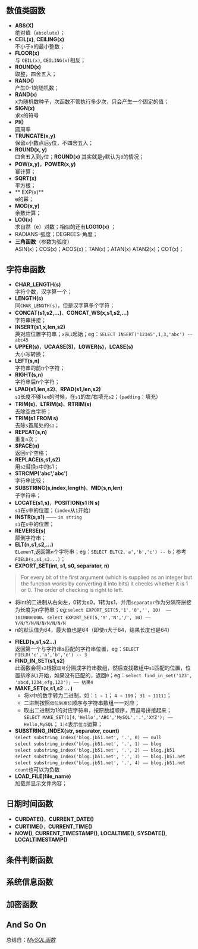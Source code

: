 ## 数值类函数
* **ABS(X)**   
绝对值（`absolute`）；
* **CEIL(x)**, **CEILING(x)**  
不小于x的最小整数；
* **FLOOR(x)**  
与 `CEIL(x)`, `CEILING(x)`相反；
* **ROUND(x)**  
取整，四舍五入；
* **RAND()**  
产生0-1的随机数；
* **RAND(x)**  
x为随机数种子，次函数不管执行多少次，只会产生一个固定的值；
* **SIGN(x)**  
求x的符号
* **PI()**  
圆周率
* **TRUNCATE(x,y)**  
保留`x`小数点后`y`位，不四舍五入；
* **ROUND(x, y)**  
四舍五入到`y`位；**ROUND(x)** 其实就是`y`默认为`0`的情况；
* **POW(x,y)**，**POWER(x,y)**  
幂计算；
* **SQRT(x)**  
平方根；
* ** EXP(x)**  
e的幂；
* **MOD(x,y)**  
余数计算；
* **LOG(x)**  
求自然（e）对数；相似的还有**LOG10(x)** ；
* RADIANS-弧度；DEGREES-角度；
* **三角函数**（参数为弧度）  
ASIN(x)；COS(x)；ACOS(x)；TAN(x)；ATAN(x) ATAN2(x)；COT(x)；

## 字符串函数
* **CHAR_LENGTH(s)**  
字符个数，汉字算一个；
* **LENGTH(s)**  
同`CHAR_LENGTH(s)`，但是汉字算多个字符；
* **CONCAT(s1,s2,...)**、**CONCAT_WS(x,s1,s2,...)**  
字符串拼接；
* **INSERT(s1,x,len,s2)**  
换对应位置字符串；`x`从`1`起始；eg：`SELECT INSERT('12345',1,3,'abc') -- abc45`
* **UPPER(s)**，**UCAASE(S)**，**LOWER(s)**，**LCASE(s)**  
大小写转换；
* **LEFT(s,n)**  
字符串的前n个字符；
* **RIGHT(s,n)**  
字符串后n个字符；
* **LPAD(s1,len,s2)**、**RPAD(s1,len,s2)**  
`s1`长度不够`len`的时候，在`s1`的左/右填充`s2`；（`padding`：填充）
* **TRIM(s)**、**LTRIM(s)**、**RTRIM(s)**  
去除空白字符；
* **TRIM(s1 FROM s)**  
去除`s`首尾处的`s1`；
* **REPEAT(s,n)**  
重复`n`次；
* **SPACE(n)**  
返回`n`个空格；
* **REPLACE(s,s1,s2)**  
用`s2`替换`s`中的s1；
* **STRCMP('abc','abc')**  
字符串比较；
* **SUBSTRING(s,index,length)**、**MID(s,n,len)**  
子字符串；
* **LOCATE(s1,s)**，**POSITION(s1 IN s)**  
`s1`在`s`中的位置；（`index`从`1`开始）
* **INSTR(s,s1)**  —— `in string`  
`s1`在`s`中的位置；
* **REVERSE(s)**  
颠倒字符串；
* **ELT(n,s1,s2,...)**  
`ELemenT`,返回第`n`个字符串；eg：`SELECT ELT(2,'a','b','c') -- b`；参考`FIELD(s,s1,s2...)`；
* **EXPORT_SET(int, s1, s0, separator, n)**   
> For every bit of the first argument (which is supplied as an integer but the function works by converting it into bits) it checks whether it is 1 or 0. The order of checking is right to left.  
>
  - 将int的二进制从右向左，0转为s0，1转为s1，并用`separator`作为分隔符拼接为长度为n字符串；eg:`select EXPORT_SET(5,'1','0','', 10)  —— 1010000000`、`select EXPORT_SET(5,'Y','N','/', 10) —— Y/N/Y/N/N/N/N/N/N/N`
  - n的默认值为64，最大值也是64（即使n大于64，结果长度也是64）

* **FIELD(s,s1,s2...)**  
返回第一个与字符串s匹配的字符串位置，eg：`SELECT FIELD('c','a','b','c') -- 3`
* **FIND_IN_SET(s1,s2)**  
此函数会将`s2`根据`逗号`分隔成字符串数组，然后查找数组中`s1`匹配的位置，位置排序从`1`开始，如果没有匹配的，返回`0`；eg：`select find_in_set('123', 'abcd,1234,efg,123'); —— 结果4`
* **MAKE_SET(x,s1,s2 ... )**  
  - 将x中的数字转为二进制，如：`1 → 1`； `4 → 100`； `31 → 11111`；
  - 二进制按照`低位到高位`顺序与字符串数组一一对应；
  - 取出二进制为1的对应字符串，按原数组顺序，用逗号拼接起来；  
    `SELECT MAKE_SET(1|4,'Hello','ABC','MySQL','.','XYZ'); —— Hello,MySQL`；
    `1|4`表示`位与`运算；
* **SUBSTRING_INDEX(str, separator, count)**  
`select substring_index('blog.jb51.net', '.', 0) —— null`  
`select substring_index('blog.jb51.net', '.', 1) —— blog`  
`select substring_index('blog.jb51.net', '.', 2) —— blog.jb51`  
`select substring_index('blog.jb51.net', '.', 3) —— blog.jb51.net`  
`select substring_index('blog.jb51.net', '.', 4) —— blog.jb51.net`  
`count`也可以为负数
* **LOAD_FILE(file_name)**  
加载并显示文件内容；


## 日期时间函数
* **CURDATE()**，**CURRENT_DATE()**  
* **CURTIME()**，**CURRENT_TIME()**  
* **NOW()**, **CURRENT_TIMESTAMP()**, **LOCALTIME()**, **SYSDATE()**, **LOCALTIMESTAMP()**  



## 条件判断函数



## 系统信息函数



## 加密函数



## And So On


总结自：[_MySQL函数_](https://www.cnblogs.com/kissdodog/p/4168721.html)
